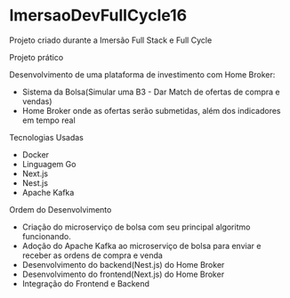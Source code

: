 # ImersaoDevFullCycle16
Projeto criado durante a Imersão Full Stack e Full Cycle

Projeto prático

Desenvolvimento de uma plataforma de investimento com Home Broker:
- Sistema da Bolsa(Simular uma B3 - Dar Match de ofertas de compra e vendas)
- Home Broker onde as ofertas serão submetidas, além dos indicadores em tempo real

Tecnologias Usadas
- Docker
- Linguagem Go
- Next.js
- Nest.js
- Apache Kafka

Ordem do Desenvolvimento
- Criação do microserviço de bolsa com seu principal algoritmo funcionando.
- Adoção do Apache Kafka ao microserviço de bolsa para enviar e receber as ordens de compra e venda
- Desenvolvimento do backend(Nest.js) do Home Broker
- Desenvolvimento do frontend(Next.js) do Home Broker
- Integração do Frontend e Backend
  
